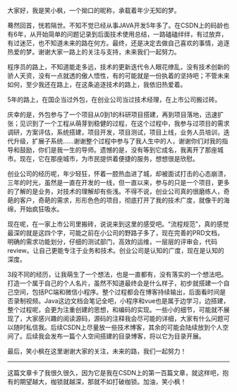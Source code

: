 大家好，我是笑小枫，一个拗口的昵称，承载着年少无知的梦。

蓦然回首，恍若隔世。不知不觉已经从事JAVA开发5年多了。在CSDN上的码龄也有6年，从开始简单的问题记录到后面技术使用总结，一路磕磕绊绊，有过放弃，有过迷茫，也不知道未来的路在何方。最终，还是决定去做自己喜欢的事情，追逐热爱的梦。谢谢大家一路上的关注与支持，未来我们一起努力。

程序员的路上，不知道能走多远，技术的更新迭代令人眼花缭乱，没有技术创新的骄人天资，没有一点就透的傲人悟性，有的可能就是一份执着的坚持吧；不管未来如何，至少我还在路上，在这条追逐技术的路上，我依旧热爱着。

5年的路上，在国企当过外包，在创业公司当过技术经理，在上市公司搬过砖。

庆幸的是，外包参与了一个项目从0到1的科研项目搭建，再到项目落地，迅速扩张；见识到了一个工程从萌芽到稳健的过程，在这个过程中，我参与过项目的需求调研，方案评估，系统搭建，项目开发，项目测试，项目上线，业务人员培训，迭代升级，扩展子系统......谢谢整个过程中参与了我人生中的人，谢谢你们对我的指导和鼓励，你们是我一生的导师。遗憾的是，没有等到它成名，我离开了那座城市。现在，它在那座城市，为市民提供着便捷的服务，想想很是欣慰。

创业公司的经历呢，年少轻狂，怀着一腔热血进了城，却被面试打击的心态崩溃，三年的时光，虽然是一直在开发的一线，但一直以来，参与的只是一个项目，更多的了解的是业务，对技术的理解却有些浅。不得不说，创业公司真的很磨练人，奇葩的客户，奇葩的需求，形形色色的项目，彻底打开了我的技术广度，就像干的海绵，开始疯狂吸水。

现在呢，在一家上市公司里搬砖，说说来到这里的感受吧。“流程规范”，真的感觉最深的就是这四个字，可能之前在小公司的野路子多了，现在完善的PRD文档，明确的需求功能划分，仔细的测试部门，高效的运维，一层层的评审会，代码review。让自己更能专注于业务和技术。创业公司是认知的广度，现在是认知的深度。

3段不同的经历，让我萌生了一个想法，也是一直都有，没有落实的一个想法吧。打造一个属于自己的个人名片，虽然不知道最终会是什么样子，初步就搭建一个自己空间，包括PC端和微信小程序。整个过程都会在博客持续输出，后面看时间是否录制视频。Java这边文档会笔记全吧，小程序和vue也是属于边学习，边搭建，整个过程呢，会更为注重创建的思想，和编码的实现。一些小的细节，可能就不展现了，大家感兴趣的阅读源码，源码的注释我会尽可能的详细，大家有什么问题可以随时私信我。后续CSDN上尽量放一些技术博客，其余的可能会陆续放到个人空间了。后续我会发布一篇个人空间搭建的目录博客，将以它为目录开展。

最后，笑小枫在这里谢谢大家的关注，未来的路，我们一起努力！

---------------------------------------------------------------------------

这篇文章卡了我很久很久，因为它是我在CSDN上的第一百篇文章，就这样吧，抱有的期望越大，枷锁就越深，那就不如打破枷锁。加油，笑小枫！

